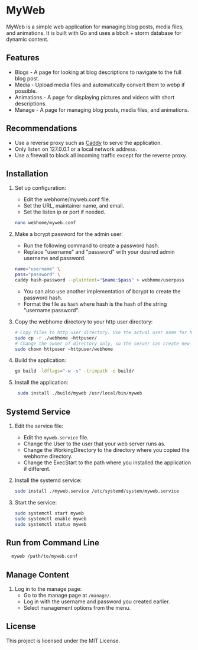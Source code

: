 # MyWeb

MyWeb is a simple web application for managing blog posts, media files, and animations. 
It is built with Go and uses a bbolt + storm database for dynamic content.

## Features

- Blogs - A page for looking at blog descriptions to navigate to the full blog post.
- Media - Upload media files and automatically convert them to webp if possible.
- Animations - A page for displaying pictures and videos with short descriptions.
- Manage - A page for managing blog posts, media files, and animations.

## Recommendations

- Use a reverse proxy such as [Caddy](https://caddyserver.com/) to serve the application.
- Only listen on 127.0.0.1 or a local network address.
- Use a firewall to block all incoming traffic except for the reverse proxy.

## Installation

1. Set up configuration:
   - Edit the webhome/myweb.conf file.
   - Set the URL, maintainer name, and email.
   - Set the listen ip or port if needed.
   ```sh
   nano webhome/myweb.conf
   ```

2. Make a bcrypt password for the admin user:
   - Run the following command to create a password hash.
   - Replace "username" and "password" with your desired admin username and password.
    ```sh
   name="username" \
   pass="password" \
   caddy hash-password --plaintext="$name:$pass" > webhome/userpass
    ```
   - You can also use another implementation of bcrypt to create the password hash.
   - Format the file as `hash` where hash is the hash of the string "username:password".
   
3. Copy the webhome directory to your http user directory:
    ```sh
   # Copy files to http user directory. Use the actual user name for httpuser on your system.
   sudo cp -r ./webhome ~httpuser/
   # Change the owner of directory only, so the server can create new files.
   sudo chown httpuser ~httpuser/webhome
    ```

4. Build the application:
    ```sh
    go build -ldflags="-w -s" -trimpath -o build/
   ```

5. Install the application:
   ```sh
    sudo install ./build/myweb /usr/local/bin/myweb
   ```
   
## Systemd Service
   
1. Edit the service file:
   - Edit the `myweb.service` file.
   - Change the User to the user that your web server runs as.
   - Change the WorkingDirectory to the directory where you copied the webhome directory.
   - Change the ExecStart to the path where you installed the application if different.

2. Install the systemd service:
   ```sh 
   sudo install ./myweb.service /etc/systemd/system/myweb.service
    ```

3. Start the service:
   ```sh
   sudo systemctl start myweb
   sudo systemctl enable myweb
   sudo systemctl status myweb
   ```
   
## Run from Command Line

```sh
  myweb /path/to/myweb.conf
```

## Manage Content

1. Log in to the manage page:
   - Go to the manage page at `/manage/`.
   - Log in with the username and password you created earlier.
   - Select management options from the menu.

## License

This project is licensed under the MIT License.